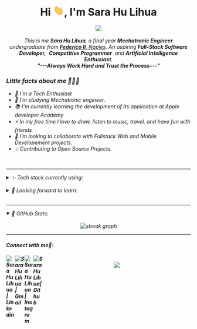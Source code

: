 <h1 align="center">Hi <img src="https://raw.githubusercontent.com/ABSphreak/ABSphreak/master/gifs/Hi.gif" width="30px">, I'm Sara Hu Lihua</h1>
<p align="center">
  <a href="https://github.com/Ratheshan03/readme-typing-svg"><img src="https://readme-typing-svg.herokuapp.com?lines=Computer+Science+Undergraduate;Full+Stack+Software+Developer;DS%20|%20AI%20|%20ML%20Enthusiast;Aspiring+Learner&center=true&width=500&height=50"></a>
</p>

<p align="center">
  <em>
    This is me <b>Sara Hu Lihua</b>, a final year <b>Mechatronic Engineer</b> undergraduate from <a href="https://ingegneria-meccatronica.dieti.unina.it/index.php/it/"> <b>Federico II</b>, Naples</a>.
    An aspiring <b>Full-Stack Software Developer,</b>&nbsp; <b>Competitive Programmer</b>&nbsp; and <b> Artificial Intelligence Enthusiast.</b> 
  <br>
  <b><i>"---Always Work Hard and Trust the Process---"</i></b>
</p>

<h3>Little facts about me 👩🏻‍💼</h3>

- 🧞 I'm a Tech Enthusiast 
- 🔭 I’m studying Mechatronic engineer.
- 📚 I'm currently learning the development of Its application at Apple developer Academy
- ⚡ In my free time I love to draw, listen to music, travel, and have fun with friends
- 👯 I’m looking to collaborate with Fullstack Web and Mobile Developement projects.
- 💡 Contributing to Open Source Projects.


<br>

---

<details>
<summary>
  ✨ Tech stack currently using:
</summary>
   <br>

  <div align="left">
  <img src="https://cdn.jsdelivr.net/gh/devicons/devicon/icons/swift/swift-original.svg" height="40" alt="swift logo"  />
  <img width="12" />
  <img src="https://cdn.jsdelivr.net/gh/devicons/devicon/icons/xcode/xcode-original.svg" height="40" alt="xcode logo"  />
  <img width="12" />
  <img src="https://cdn.jsdelivr.net/gh/devicons/devicon/icons/unity/unity-original.svg" height="40" alt="unity logo"  />
  <img width="12" />
  <img src="https://cdn.jsdelivr.net/gh/devicons/devicon/icons/csharp/csharp-original.svg" height="40" alt="csharp logo"  />
  <img width="12" />
  <img src="https://cdn.jsdelivr.net/gh/devicons/devicon/icons/cplusplus/cplusplus-original.svg" height="40" alt="cplusplus logo"  />
  <img width="12" />
  <img src="https://cdn.jsdelivr.net/gh/devicons/devicon/icons/css3/css3-original.svg" height="40" alt="css3 logo"  />
  <img width="12" />
  <img src="https://cdn.jsdelivr.net/gh/devicons/devicon/icons/html5/html5-original.svg" height="40" alt="html5 logo"  />
  <img width="12" />
  <img src="https://cdn.jsdelivr.net/gh/devicons/devicon/icons/blender/blender-original.svg" height="40" alt="blender logo"  />
</div>

</details>
<br>

<details>
<summary>
  🌱 Looking forward to learn:
</summary>
   <br>
 <img src="https://cdn.jsdelivr.net/gh/devicons/devicon/icons/confluence/confluence-original.svg" height="40" alt="confluence logo"  />
  <img width="12" />
  <img src="https://cdn.jsdelivr.net/gh/devicons/devicon/icons/illustrator/illustrator-plain.svg" height="40" alt="illustrator logo"  />
  <img width="12" />
  <img src="https://cdn.jsdelivr.net/gh/devicons/devicon/icons/javascript/javascript-original.svg" height="40" alt="javascript logo"  />
  <img width="12" />
  <img src="https://cdn.jsdelivr.net/gh/devicons/devicon/icons/java/java-original.svg" height="40" alt="java logo"  />
</details>
<br>

---

<details open="">
<summary>
 📔 GitHub Stats:
</summary>
<br>
<div align="center">
  <img src="https://streak-stats.demolab.com?user=saraHuLihua&locale=en&mode=daily&theme=dark&hide_border=false&border_radius=5&order=3" height="220" alt="streak graph"  />
</div>
</details>

---

<h4> Connect with me🤝: <h4>
  </hr>
  <a href="https://www.linkedin.com/in/lihua-hu-6bb70519a/">
   <img align="left" alt="Sara Hu Lihua | Linkedin" width="24px" src="https://www.vectorlogo.zone/logos/linkedin/linkedin-icon.svg" />
  </a>
  <a href="mailto:saralihua.sh@gmail.com">
    <img align="left" alt="Sara Hu Lihua | Gmail" width="26px" src="https://www.vectorlogo.zone/logos/gmail/gmail-icon.svg" />
  </a>
  <a href="https://www.instagram.com/sara_hu_lihua/">
    <img align="left" alt="Sara Hu Lihua | Instagram" width="24px" src="https://www.vectorlogo.zone/logos/instagram/instagram-icon.svg" />
  </a>
   <a href="[https://github.com/Ratheshan03](https://github.com/SaraHuLihua)">
    <img align="left" alt="Sara Hu Lihua| Github" width="26px" src="https://www.vectorlogo.zone/logos/github/github-tile.svg" />
  </a>
  <br>
  
<div align="center">
  <img src="https://visitor-badge.laobi.icu/badge?page_id=saraHuLihua.saraHuLihua&"  />
</div>

